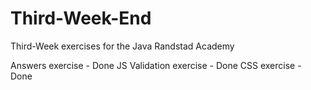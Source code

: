 # Third-Week-End
Third-Week exercises for the Java Randstad Academy

Answers exercise        - Done
JS Validation exercise  - Done
CSS exercise            - Done
